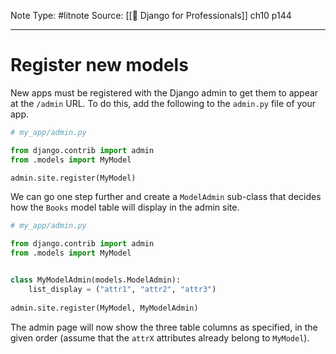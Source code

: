 Note Type: #litnote
Source: [[📖 Django for Professionals]] ch10 p144

---
# Register new models
New apps must be registered with the Django admin to get them to appear at the `/admin` URL. To do this, add the following to the `admin.py` file of your app.
```python
# my_app/admin.py

from django.contrib import admin
from .models import MyModel

admin.site.register(MyModel)
```

We can go one step further and create a `ModelAdmin` sub-class that decides how the `Books` model table will display in the admin site.
```python
# my_app/admin.py

from django.contrib import admin
from .models import MyModel


class MyModelAdmin(models.ModelAdmin):
	list_display = ("attr1", "attr2", "attr3")
	
admin.site.register(MyModel, MyModelAdmin)
```

The admin page will now show the three table columns as specified, in the given order (assume that the `attrX` attributes already belong to `MyModel`).
